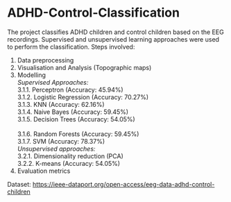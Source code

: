 # ADHD-Control-Classification

The project classifies ADHD children and control children based on the EEG recordings. Supervised and unsupervised learning approaches were used to perform the classification.
Steps involved: 
1. Data preprocessing
2. Visualisation and Analysis (Topographic maps)
3. Modelling <br>
  *Supervised Approaches:* <br>
    3.1.1. Perceptron    (Accuracy: 45.94%)  <br>
    3.1.2. Logistic Regression   (Accuracy: 70.27%)  <br>
    3.1.3. KNN   (Accuracy: 62.16%)  <br>
    3.1.4. Naive Bayes  (Accuracy: 59.45%) <br>
    3.1.5. Decision Trees  (Accuracy: 54.05%) <br>  
    3.1.6. Random Forests (Accuracy: 59.45%) <br>
    3.1.7. SVM   (Accuracy: 78.37%) <br>
  *Unsupervised approaches:* <br>
    3.2.1. Dimensionality reduction (PCA) <br>
    3.2.2. K-means  (Accuracy: 54.05%) <br>
4. Evaluation metrics

Dataset: https://ieee-dataport.org/open-access/eeg-data-adhd-control-children
